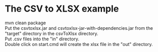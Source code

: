 # The CSV to XLSX example

mvn clean package  
Put the csvtoxlsx.jar and csvtoxlsx-jar-with-dependencies.jar from the "target" directory in the csvToXlsx directory.  
Put .csv files into the "in" directory.  
Double click on start.cmd will create the xlsx file in the "out" directory.  